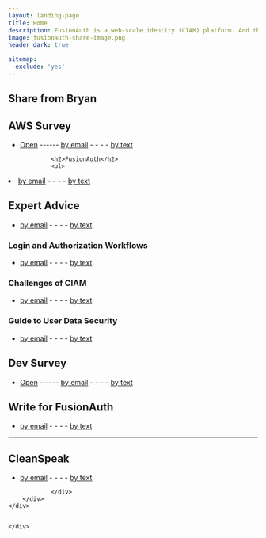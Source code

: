 ```yaml
---
layout: landing-page
title: Home
description: FusionAuth is a web-scale identity (CIAM) platform. And the best part is that it's completely free.
image: fusionauth-share-image.png
header_dark: true

sitemap:
  exclude: 'yes'
---
```

<main>
  <section class="pb-6 pt-5">
    <div class="container">
        <div class="row">
            <div class="col">
                <div class="block-heading">
                <h2 class="pt-4 pb-3 display-4">Share from Bryan</h2>
                </div>
                <div>
                <h2>AWS Survey</h2>
                <ul>
                <li><a class="btn btn-primary text-lowercase" href="https://forms.gle/3o5nKQVH18ukcfGv8
" target="_blank">Open</a> ------ <a class="btn btn-primary text-lowercase" href="mailto:?subject=FusionAuth:%20AWS%20re:Invent%20Survey&amp;body=FusionAuth.io%20AWS%20re:Invent%20Survey-%20https://forms.gle/3o5nKQVH18ukcfGv8
">by email</a> - - - - <a class="btn btn-primary text-lowercase" href="sms:&amp;body=From%20Bryan%20Giese%20-%20FusionAuth.io%20AWS%20re:Invent%20Survey-%20https://forms.gle/3o5nKQVH18ukcfGv8
">by text</a></li>
                </ul>


                <h2>FusionAuth</h2>
                <ul>
<li><a class="btn btn-primary text-lowercase" href="mailto:?subject=About%20FusionAuth&amp;body=FusionAuth%20-%20Free%20for%20Unlimited%20Users%20-%20https://fusionauth.io">by email</a> - - - - <a class="btn btn-primary text-lowercase" href="sms:&amp;body=From%20Bryan%20Giese%20-%20FusionAuth%20-%20Free%20for%20Unlimited%20Users%20-%20https://fusionauth.io">by text</a></li>
</ul>

<h2>Expert Advice</h2>
<ul>
<li><a class="btn btn-primary text-lowercase" href="mailto:?subject=FusionAuth:%20Expert%20Advice&amp;body=FusionAuth:%20Expert%20Advice-%20https://fusionauth.io/learn/expert-advice/">by email</a> - - - - <a class="btn btn-primary text-lowercase" href="sms:&amp;body=From%20Bryan%20Giese%20-%20FusionAuth:%20Expert%20Advice-%20https://fusionauth.io/learn/expert-advice/">by text</a></li>
</ul>

<div class="ml-4 pl-4 border-left">
<h3>Login and Authorization Workflows</h3>
<ul>
<li><a class="btn btn-primary text-lowercase" href="mailto:?subject=FusionAuth:%20Login%20and%20Authentication%20Workflows&amp;body=Login%20and%20Authentication%20Workflows-%20https://fusionauth.io/learn/expert-advice/authentication/login-authentication-workflows">by email</a> - - - - <a class="btn btn-primary text-lowercase" href="sms:&amp;body=From%20Bryan%20Giese%20-%20Login%20and%20Authentication%20Workflows-%20https://fusionauth.io/learn/expert-advice/authentication/login-authentication-workflows">by text</a></li>
</ul>

<h3>Challenges of CIAM</h3>
<ul>
<li><a class="btn btn-primary text-lowercase" href="mailto:?subject=FusionAuth:%20Challenges%20of%20CIAM&amp;body=Challenges%20of%20CIAM-%20https://fusionauth.io/learn/expert-advice/ciam/challenges-of-ciam">by email</a> - - - - <a class="btn btn-primary text-lowercase" href="sms:&amp;body=From%20Bryan%20Giese%20-%20Challenges%20of%20CIAM-%20https://fusionauth.io/learn/expert-advice/ciam/challenges-of-ciam">by text</a></li>
</ul>

<h3>Guide to User Data Security</h3>
<ul>
<li><a class="btn btn-primary text-lowercase" href="mailto:?subject=FusionAuth:%20Guide%20to%20User%20Data%20Security&amp;body=Guide%20to%20User%20Data%20Security-%20https://fusionauth.io/resources/guide-to-user-data-security">by email</a> - - - - <a class="btn btn-primary text-lowercase" href="sms:&amp;body=From%20Bryan%20Giese%20-%20Guide%20to%20User%20Data%20Security-%20https://fusionauth.io/resources/guide-to-user-data-security">by text</a></li>
</ul>
</div>

<h2>Dev Survey</h2>
<ul>
<li><a class="btn btn-primary text-lowercase" href="https://goo.gl/forms/orEcqgsqmoZndK8E2" target="_blank">Open</a> ------ <a class="btn btn-primary text-lowercase" href="mailto:?subject=FusionAuth:%20Easy%20Dev%20Survey&amp;body=FusionAuth.io%20Easy%20Dev%20Survey-%20https://goo.gl/forms/orEcqgsqmoZndK8E2">by email</a> - - - - <a class="btn btn-primary text-lowercase" href="sms:&amp;body=From%20Bryan%20Giese%20-%20FusionAuth.io%20Easy%20Dev%20Survey-%20https://goo.gl/forms/orEcqgsqmoZndK8E2">by text</a></li>
</ul>
<h2>Write for FusionAuth</h2>
<ul>
<li><a class="btn btn-primary text-lowercase" href="mailto:?subject=Write%20for%20FusionAuth&amp;body=Write%20for%20FusionAuth-%20https://fusionauth.io/write-for-fusionauth">by email</a> - - - - <a class="btn btn-primary text-lowercase" href="sms:&amp;body=From%20Bryan%20Giese%20-%20Write%20for%20FusionAuth-%20https://fusionauth.io/write-for-fusionauth">by text</a></li>
</ul>
<hr />
                <h2 class="mt-5">CleanSpeak</h2>
                <ul>
<li><a class="btn btn-info text-lowercase" href="mailto:?subject=About%20CleanSpeak&amp;body=CleanSpeak%20-%20Premier%20Profanity%20Filtering%20-%20https://cleanspeak.com">by email</a> - - - - <a class="btn btn-info text-lowercase" href="sms:&amp;body=From%20Bryan%20Giese%20-%20CleanSpeak%20-%20Premier%20Profanity%20Filtering%20and%20Moderation%20-%20https://cleanspeak.com">by text</a></li>
</ul>

                </div>
        </div>
    </div>


    </div>
  </section>

</main>
